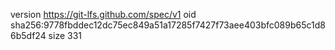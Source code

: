 version https://git-lfs.github.com/spec/v1
oid sha256:9778fbddec12dc75ec849a51a17285f7427f73aee403bfc089b65c1d86b5df24
size 331
